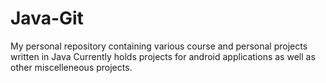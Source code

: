 # Java-Git
My personal repository containing various course and personal projects written in Java
Currently holds projects for android applications as well as other miscelleneous projects.
